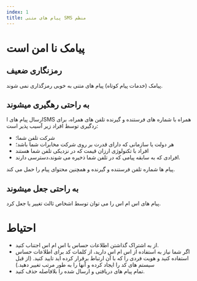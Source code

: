 ```yaml
---
index: 1
title: پیام های متنی SMS منظم
---
```

# پیامک نا امن است

## رمزنگاری ضعیف

پیامک (خدمات پیام کوتاه) پیام های متنی به خوبی رمزگذاری نمی شوند.

## به راحتی رهگیری میشوند

ارسال پیام های اSMS همراه با شماره های فرستنده و گیرنده تلفن های همراه، برای ردگیری توسط افراد زیر آسیب پذیر است:

*   شرکت تلفن شما؛
*   هر دولت یا سازمانی که دارای قدرت بر روی شرکت مخابرات شما باشد؛
*   افراد با تکنولوژی ارزان قیمت که در نزدیکی تلفن شما هستند
*   افرادی که به سابقه پیامی که در تلفن شما ذخیره می شوند،دسترسی دارند.

پیام ها شماره تلفن فرستنده و گیرنده و همچنین محتوای پیام را حمل می کند.

## به راحتی جعل میشوند

پیام های اس ام اس را می توان توسط اشخاص ثالث تغییر یا جعل کرد.

# احتیاط

*   از به اشتراک گذاشتن اطلاعات حساس با اس ام اس اجتناب کنید.
*   اگر شما نیاز به استفاده از اس ام اس دارید، از کلمات کد برای اطلاعات حساس استفاده کنید و هویت فردی را که با آن ارتباط برقرار کرده اید تایید کنید. (از قبل سیستم های کد را ایجاد کرده و آنها را به طور مرتب تغییر دهید.)
*   تمام پیام های دریافتی و ارسال شده را بلافاصله حذف کنید.